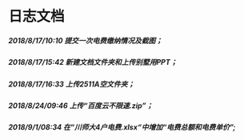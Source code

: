 # 日志文档  

##### 2018/8/17/10:10 提交一次电费缴纳情况及截图；      

##### 2018/8/17/15:42 新建文档文件夹和上传别墅用PPT；  

##### 2018/8/17/16:33 上传2511A空文件夹；

##### 2018/8/24/09:46 上传“百度云不限速.zip”；

##### 2018/9/1/08:34 在“川师大4户电费.xlsx“中增加“电费总额和电费单价”;



